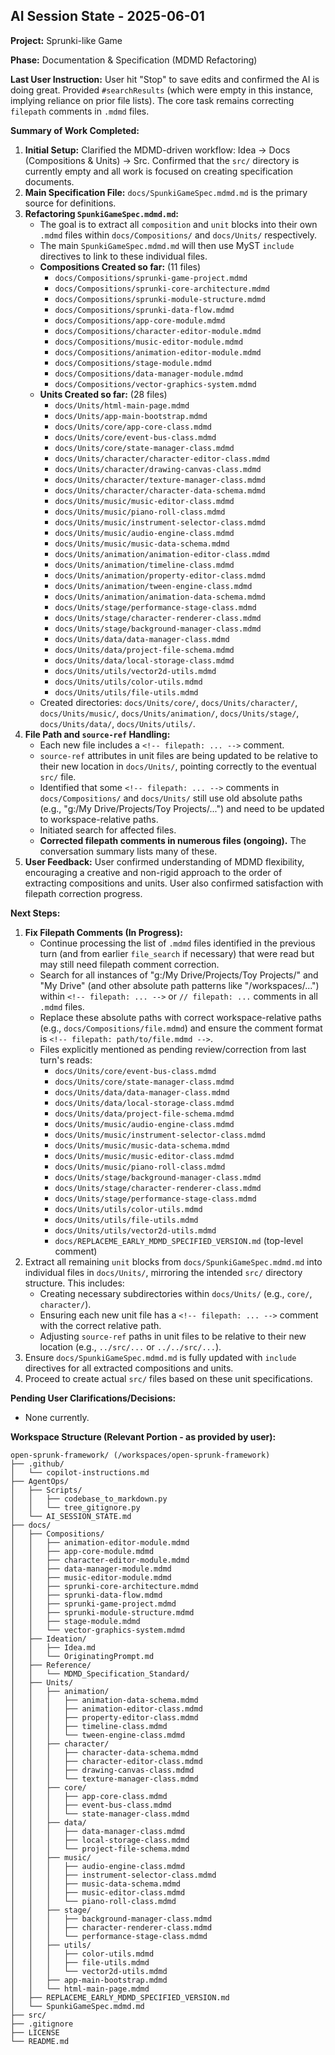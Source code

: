 <!-- filepath: AgentOps/AI_SESSION_STATE.md -->
## AI Session State - 2025-06-01

**Project:** Sprunki-like Game

**Phase:** Documentation & Specification (MDMD Refactoring)

**Last User Instruction:** User hit "Stop" to save edits and confirmed the AI is doing great. Provided `#searchResults` (which were empty in this instance, implying reliance on prior file lists). The core task remains correcting `filepath` comments in `.mdmd` files.

**Summary of Work Completed:**

1.  **Initial Setup:** Clarified the MDMD-driven workflow: Idea -> Docs (Compositions & Units) -> Src. Confirmed that the `src/` directory is currently empty and all work is focused on creating specification documents.
2.  **Main Specification File:** `docs/SpunkiGameSpec.mdmd.md` is the primary source for definitions.
3.  **Refactoring `SpunkiGameSpec.mdmd.md`:**
    *   The goal is to extract all `composition` and `unit` blocks into their own `.mdmd` files within `docs/Compositions/` and `docs/Units/` respectively.
    *   The main `SpunkiGameSpec.mdmd.md` will then use MyST `include` directives to link to these individual files.
    *   **Compositions Created so far:** (11 files)
        *   `docs/Compositions/sprunki-game-project.mdmd`
        *   `docs/Compositions/sprunki-core-architecture.mdmd`
        *   `docs/Compositions/sprunki-module-structure.mdmd`
        *   `docs/Compositions/sprunki-data-flow.mdmd`
        *   `docs/Compositions/app-core-module.mdmd`
        *   `docs/Compositions/character-editor-module.mdmd`
        *   `docs/Compositions/music-editor-module.mdmd`
        *   `docs/Compositions/animation-editor-module.mdmd`
        *   `docs/Compositions/stage-module.mdmd`
        *   `docs/Compositions/data-manager-module.mdmd`
        *   `docs/Compositions/vector-graphics-system.mdmd`
    *   **Units Created so far:** (28 files)
        *   `docs/Units/html-main-page.mdmd`
        *   `docs/Units/app-main-bootstrap.mdmd`
        *   `docs/Units/core/app-core-class.mdmd`
        *   `docs/Units/core/event-bus-class.mdmd`
        *   `docs/Units/core/state-manager-class.mdmd`
        *   `docs/Units/character/character-editor-class.mdmd`
        *   `docs/Units/character/drawing-canvas-class.mdmd`
        *   `docs/Units/character/texture-manager-class.mdmd`
        *   `docs/Units/character/character-data-schema.mdmd`
        *   `docs/Units/music/music-editor-class.mdmd`
        *   `docs/Units/music/piano-roll-class.mdmd`
        *   `docs/Units/music/instrument-selector-class.mdmd`
        *   `docs/Units/music/audio-engine-class.mdmd`
        *   `docs/Units/music/music-data-schema.mdmd`
        *   `docs/Units/animation/animation-editor-class.mdmd`
        *   `docs/Units/animation/timeline-class.mdmd`
        *   `docs/Units/animation/property-editor-class.mdmd`
        *   `docs/Units/animation/tween-engine-class.mdmd`
        *   `docs/Units/animation/animation-data-schema.mdmd`
        *   `docs/Units/stage/performance-stage-class.mdmd`
        *   `docs/Units/stage/character-renderer-class.mdmd`
        *   `docs/Units/stage/background-manager-class.mdmd`
        *   `docs/Units/data/data-manager-class.mdmd`
        *   `docs/Units/data/project-file-schema.mdmd`
        *   `docs/Units/data/local-storage-class.mdmd`
        *   `docs/Units/utils/vector2d-utils.mdmd`
        *   `docs/Units/utils/color-utils.mdmd`
        *   `docs/Units/utils/file-utils.mdmd`
    *   Created directories: `docs/Units/core/`, `docs/Units/character/`, `docs/Units/music/`, `docs/Units/animation/`, `docs/Units/stage/`, `docs/Units/data/`, `docs/Units/utils/`.
4.  **File Path and `source-ref` Handling:**
    *   Each new file includes a `<!-- filepath: ... -->` comment.
    *   `source-ref` attributes in unit files are being updated to be relative to their new location in `docs/Units/`, pointing correctly to the eventual `src/` file.
    *   Identified that some `<!-- filepath: ... -->` comments in `docs/Compositions/` and `docs/Units/` still use old absolute paths (e.g., "g:/My Drive/Projects/Toy Projects/...") and need to be updated to workspace-relative paths.
    *   Initiated search for affected files.
    *   **Corrected filepath comments in numerous files (ongoing).** The conversation summary lists many of these.
5.  **User Feedback:** User confirmed understanding of MDMD flexibility, encouraging a creative and non-rigid approach to the order of extracting compositions and units. User also confirmed satisfaction with filepath correction progress.

**Next Steps:**

1.  **Fix Filepath Comments (In Progress):**
    *   Continue processing the list of `.mdmd` files identified in the previous turn (and from earlier `file_search` if necessary) that were read but may still need filepath comment correction.
    *   Search for all instances of "g:/My Drive/Projects/Toy Projects/" and "My Drive" (and other absolute path patterns like "/workspaces/...") within `<!-- filepath: ... -->` or `// filepath: ...` comments in all `.mdmd` files.
    *   Replace these absolute paths with correct workspace-relative paths (e.g., `docs/Compositions/file.mdmd`) and ensure the comment format is `<!-- filepath: path/to/file.mdmd -->`.
    *   Files explicitly mentioned as pending review/correction from last turn's reads:
        *   `docs/Units/core/event-bus-class.mdmd`
        *   `docs/Units/core/state-manager-class.mdmd`
        *   `docs/Units/data/data-manager-class.mdmd`
        *   `docs/Units/data/local-storage-class.mdmd`
        *   `docs/Units/data/project-file-schema.mdmd`
        *   `docs/Units/music/audio-engine-class.mdmd`
        *   `docs/Units/music/instrument-selector-class.mdmd`
        *   `docs/Units/music/music-data-schema.mdmd`
        *   `docs/Units/music/music-editor-class.mdmd`
        *   `docs/Units/music/piano-roll-class.mdmd`
        *   `docs/Units/stage/background-manager-class.mdmd`
        *   `docs/Units/stage/character-renderer-class.mdmd`
        *   `docs/Units/stage/performance-stage-class.mdmd`
        *   `docs/Units/utils/color-utils.mdmd`
        *   `docs/Units/utils/file-utils.mdmd`
        *   `docs/Units/utils/vector2d-utils.mdmd`
        *   `docs/REPLACEME_EARLY_MDMD_SPECIFIED_VERSION.md` (top-level comment)
2.  Extract all remaining `unit` blocks from `docs/SpunkiGameSpec.mdmd.md` into individual files in `docs/Units/`, mirroring the intended `src/` directory structure. This includes:
    *   Creating necessary subdirectories within `docs/Units/` (e.g., `core/`, `character/`).
    *   Ensuring each new unit file has a `<!-- filepath: ... -->` comment with the correct relative path.
    *   Adjusting `source-ref` paths in unit files to be relative to their new location (e.g., `../src/...` or `../../src/...`).
3.  Ensure `docs/SpunkiGameSpec.mdmd.md` is fully updated with `include` directives for all extracted compositions and units.
4.  Proceed to create actual `src/` files based on these unit specifications.

**Pending User Clarifications/Decisions:**
*   None currently.

**Workspace Structure (Relevant Portion - as provided by user):**
```
open-sprunk-framework/ (/workspaces/open-sprunk-framework)
├── .github/
│   └── copilot-instructions.md
├── AgentOps/
│   ├── Scripts/
│   │   ├── codebase_to_markdown.py
│   │   └── tree_gitignore.py
│   └── AI_SESSION_STATE.md
├── docs/
│   ├── Compositions/
│   │   ├── animation-editor-module.mdmd
│   │   ├── app-core-module.mdmd
│   │   ├── character-editor-module.mdmd
│   │   ├── data-manager-module.mdmd
│   │   ├── music-editor-module.mdmd
│   │   ├── sprunki-core-architecture.mdmd
│   │   ├── sprunki-data-flow.mdmd
│   │   ├── sprunki-game-project.mdmd
│   │   ├── sprunki-module-structure.mdmd
│   │   ├── stage-module.mdmd
│   │   └── vector-graphics-system.mdmd
│   ├── Ideation/
│   │   ├── Idea.md
│   │   └── OriginatingPrompt.md
│   ├── Reference/
│   │   └── MDMD_Specification_Standard/
│   ├── Units/
│   │   ├── animation/
│   │   │   ├── animation-data-schema.mdmd
│   │   │   ├── animation-editor-class.mdmd
│   │   │   ├── property-editor-class.mdmd
│   │   │   ├── timeline-class.mdmd
│   │   │   └── tween-engine-class.mdmd
│   │   ├── character/
│   │   │   ├── character-data-schema.mdmd
│   │   │   ├── character-editor-class.mdmd
│   │   │   ├── drawing-canvas-class.mdmd
│   │   │   └── texture-manager-class.mdmd
│   │   ├── core/
│   │   │   ├── app-core-class.mdmd
│   │   │   ├── event-bus-class.mdmd
│   │   │   └── state-manager-class.mdmd
│   │   ├── data/
│   │   │   ├── data-manager-class.mdmd
│   │   │   ├── local-storage-class.mdmd
│   │   │   └── project-file-schema.mdmd
│   │   ├── music/
│   │   │   ├── audio-engine-class.mdmd
│   │   │   ├── instrument-selector-class.mdmd
│   │   │   ├── music-data-schema.mdmd
│   │   │   ├── music-editor-class.mdmd
│   │   │   └── piano-roll-class.mdmd
│   │   ├── stage/
│   │   │   ├── background-manager-class.mdmd
│   │   │   ├── character-renderer-class.mdmd
│   │   │   └── performance-stage-class.mdmd
│   │   ├── utils/
│   │   │   ├── color-utils.mdmd
│   │   │   ├── file-utils.mdmd
│   │   │   └── vector2d-utils.mdmd
│   │   ├── app-main-bootstrap.mdmd
│   │   └── html-main-page.mdmd
│   ├── REPLACEME_EARLY_MDMD_SPECIFIED_VERSION.md
│   └── SpunkiGameSpec.mdmd.md
├── src/
├── .gitignore
├── LICENSE
└── README.md
```